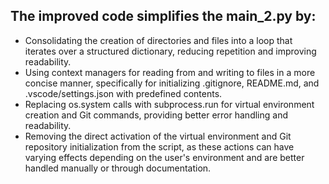 ## The improved code simplifies the main_2.py by:

- Consolidating the creation of directories and files into a loop that iterates over a structured dictionary, reducing repetition and improving readability.
- Using context managers for reading from and writing to files in a more concise manner, specifically for initializing .gitignore, README.md, and .vscode/settings.json with predefined contents.
- Replacing os.system calls with subprocess.run for virtual environment creation and Git commands, providing better error handling and readability.
- Removing the direct activation of the virtual environment and Git repository initialization from the script, as these actions can have varying effects depending on the user's environment and are better handled manually or through documentation.